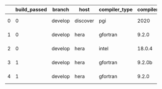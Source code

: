 |    |   build_passed | branch   | host     | compiler_type   | compiler_version   | mpi_type   | mpi_version   | o_g   | os    | unit_pass   | unit_fail   | system_pass   | system_fail   | example_pass   | example_fail   | nuopc_pass   | nuopc_fail   | hash                                                                                                                    | modified                   |
|----|----------------|----------|----------|-----------------|--------------------|------------|---------------|-------|-------|-------------|-------------|---------------|---------------|----------------|----------------|--------------|--------------|-------------------------------------------------------------------------------------------------------------------------|----------------------------|
|  0 |              0 | develop  | discover | pgi             | 2020               | mpiuni     | None          | O     | Linux | 6789        | 620         | 6             | 2             | 40             | 3              | 0            | 50           | [artifacts](https://github.com/ryanlong1004/esmf-test-artifacts/tree/discover/develop/discover/pgi/2020/O/mpiuni/None)  | 2022-01-30 20:27:01.912582 |
|  1 |              0 | develop  | hera     | gfortran        | 9.2.0              | mpiuni     | None          | g     | Linux | 7409        | 0           | 8             | 0             | 43             | 0              | 0            | 50           | [artifacts](https://github.com/ryanlong1004/esmf-test-artifacts/tree/hera/develop/hera/gfortran/9.2.0/g/mpiuni/None)    | 2022-01-30 20:27:01.912582 |
|  2 |              0 | develop  | hera     | intel           | 18.0.4             | mpiuni     | None          | g     | Linux | 7409        | 0           | 8             | 0             | 43             | 0              | 0            | 50           | [artifacts](https://github.com/ryanlong1004/esmf-test-artifacts/tree/hera/develop/hera/intel/18.0.4/g/mpiuni/None)      | 2022-01-30 20:27:01.912582 |
|  3 |              1 | develop  | hera     | gfortran        | 9.2.0b             | intelmpi   | 2020          | g     | Linux | fail        | fail        | fail          | fail          | fail           | fail           | queued       | queued       | [artifacts](https://github.com/ryanlong1004/esmf-test-artifacts/tree/hera/develop/hera/gfortran/9.2.0b/g/intelmpi/2020) | 2022-01-30 20:27:01.912582 |
|  4 |              1 | develop  | hera     | gfortran        | 9.2.0              | openmpi    | 3.1.4         | g     | Linux | 8917        | 0           | 49            | 0             | 80             | 0              | 50           | 0            | [artifacts](https://github.com/ryanlong1004/esmf-test-artifacts/tree/hera/develop/hera/gfortran/9.2.0/g/openmpi/3.1.4)  | 2022-01-30 20:27:01.912582 |